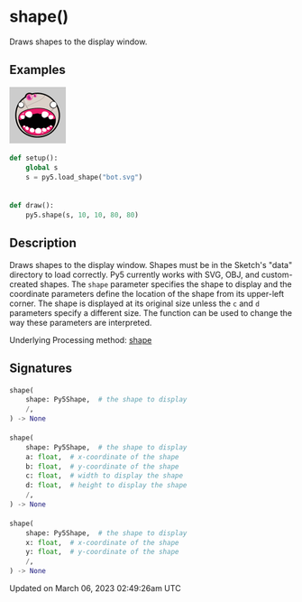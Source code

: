 # shape()

Draws shapes to the display window.

## Examples

<div class="example-table">

<div class="example-row"><div class="example-cell-image">

![example picture for shape()](/images/reference/Sketch_shape_0.png)

</div><div class="example-cell-code">

```python
def setup():
    global s
    s = py5.load_shape("bot.svg")


def draw():
    py5.shape(s, 10, 10, 80, 80)
```

</div></div>

</div>

## Description

Draws shapes to the display window. Shapes must be in the Sketch's "data" directory to load correctly. Py5 currently works with SVG, OBJ, and custom-created shapes. The `shape` parameter specifies the shape to display and the coordinate parameters define the location of the shape from its upper-left corner. The shape is displayed at its original size unless the `c` and `d` parameters specify a different size. The [](sketch_shape_mode) function can be used to change the way these parameters are interpreted.

Underlying Processing method: [shape](https://processing.org/reference/shape_.html)

## Signatures

```python
shape(
    shape: Py5Shape,  # the shape to display
    /,
) -> None

shape(
    shape: Py5Shape,  # the shape to display
    a: float,  # x-coordinate of the shape
    b: float,  # y-coordinate of the shape
    c: float,  # width to display the shape
    d: float,  # height to display the shape
    /,
) -> None

shape(
    shape: Py5Shape,  # the shape to display
    x: float,  # x-coordinate of the shape
    y: float,  # y-coordinate of the shape
    /,
) -> None
```

Updated on March 06, 2023 02:49:26am UTC
